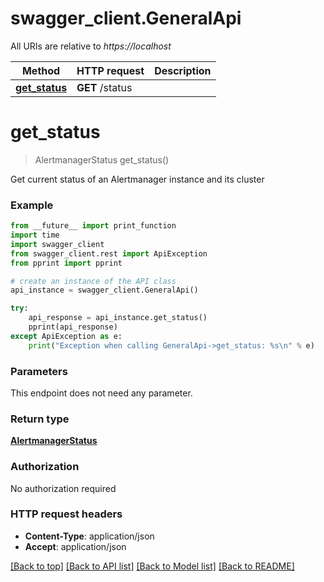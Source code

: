 # swagger_client.GeneralApi

All URIs are relative to *https://localhost*

Method | HTTP request | Description
------------- | ------------- | -------------
[**get_status**](GeneralApi.md#get_status) | **GET** /status | 


# **get_status**
> AlertmanagerStatus get_status()



Get current status of an Alertmanager instance and its cluster

### Example
```python
from __future__ import print_function
import time
import swagger_client
from swagger_client.rest import ApiException
from pprint import pprint

# create an instance of the API class
api_instance = swagger_client.GeneralApi()

try:
    api_response = api_instance.get_status()
    pprint(api_response)
except ApiException as e:
    print("Exception when calling GeneralApi->get_status: %s\n" % e)
```

### Parameters
This endpoint does not need any parameter.

### Return type

[**AlertmanagerStatus**](AlertmanagerStatus.md)

### Authorization

No authorization required

### HTTP request headers

 - **Content-Type**: application/json
 - **Accept**: application/json

[[Back to top]](#) [[Back to API list]](../README.md#documentation-for-api-endpoints) [[Back to Model list]](../README.md#documentation-for-models) [[Back to README]](../README.md)


